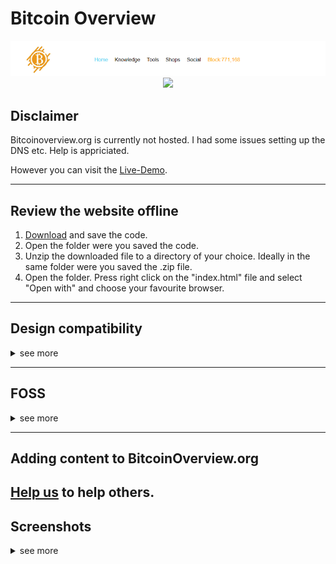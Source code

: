 # Bitcoin Overview

<p align="center"><img src="screenshots/index2.PNG"></img><a href="https://opensource.org/licenses/MIT" title="License: MIT"><img src="https://img.shields.io/badge/License-MIT-blue.svg"></img></a>
</p>

## Disclaimer 
Bitcoinoverview.org is currently not hosted. I had some issues setting up the DNS etc. Help is appriciated.

However you can visit the [Live-Demo](https://bitcoin-overview.vercel.app/).

---

## Review the website offline
1. [Download](https://github.com/RealCocoArdo/BitcoinOverview/archive/refs/heads/main.zip) and save the code.
2. Open the folder were you saved the code.
3. Unzip the downloaded file to a directory of your choice. Ideally in the same folder were you saved the .zip file.
4. Open the folder. Press right click on the "index.html" file and select "Open with" and choose your favourite browser.

---

## Design compatibility
<details>
<summary>see more</summary>

### Browsers
The website should be displayed as intended in most browsers.

| Testet browsers                 | Not yet tested |
|---------------------------------|----------------|
| The onion routing (Tor)         | Safari (Apple) |
| Chromium based (Microsoft Edge) | Ecosia         |
| Mozilla Firefox                 | Brave          |
### Devices
| Typ          | Ratio     | Pixel      | Optimized          |
|--------------|-----------|------------|--------------------|
| Desktop      | 16:9      | 1920x1080  | :heavy_check_mark: |
| Tablet       | inbetween | inbetween  | :x:                |
| Mobile       | 9:16      | >1100x1080 | :heavy_check_mark: |
### Design
The design gets adjusted to your browser style mode

| Mode           | Optimized          |
|----------------|--------------------|
| Light          | :heavy_check_mark: |
| Dark (Default) | :heavy_check_mark: |

</details>

---

## FOSS
<details>
<summary>see more</summary>

This code has a [MIT License](LICENSE.txt). The backgroundpictures are from [Freepik](https://www.freepik.com/). They need to be credited.

If you want to you can [add](https://github.com/RealCocoArdo/BitcoinOverview#adding-content-to-bitcoinovervieworg) content to the original website [BitcoinOverview.org](https://BitcoinOverview.org) or host your own fork of it.
</details>

---

## Adding content to BitcoinOverview.org
[Help us](https://github.com/RealCocoArdo/BitcoinOverview/blob/main/organisations/HELP.md) to help others.
---

## Screenshots
<details>
<summary>see more</summary>

![Screenshot of Knowledge.html](screenshots/Knowledge.PNG)
![Screenshot of Knowledge.html](screenshots/Knowledge2.PNG)
![Mobile screenshot of Knowledge.html](screenshots/MobileKnowledge2.PNG)
![Mobile screenshot of Social.html](screenshots/MobileSocial.PNG)

</details>
